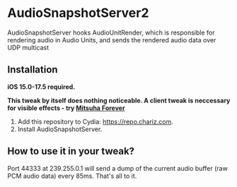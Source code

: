 # AudioSnapshotServer2

AudioSnapshotServer hooks AudioUnitRender, which is responsible for rendering audio in Audio Units, and sends the rendered audio data over UDP multicast

## Installation

**iOS 15.0-17.5 required.**

**This tweak by itself does nothing noticeable. A client tweak is neccessary for visible effects - try [Mitsuha Forever](https://github.com/ryannair05/MitsuhaForever/)**

1. Add this repository to Cydia: https://repo.chariz.com.
2. Install AudioSnapshotServer.

## How to use it in your tweak?

Port 44333 at 239.255.0.1 will send a dump of the current audio buffer (raw PCM audio data) every 85ms. That's all to it.
